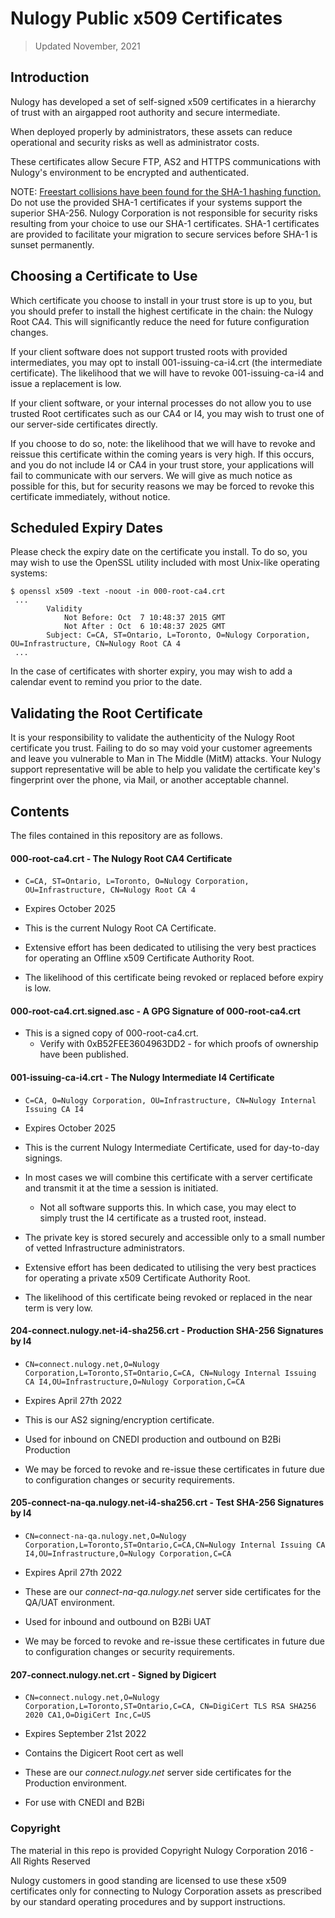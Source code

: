 # Nulogy Public x509 Certificates

> Updated November, 2021

## Introduction

Nulogy has developed a set of self-signed x509 certificates in a hierarchy of trust with an airgapped root authority and secure intermediate.

When deployed properly by administrators, these assets can reduce operational and security risks as well as administrator costs.

These certificates allow Secure FTP, AS2 and HTTPS communications with Nulogy's environment to be encrypted and authenticated.

NOTE: [Freestart collisions have been found for the SHA-1 hashing function.](https://sites.google.com/site/itstheshappening/) Do not use the provided SHA-1 certificates if your systems support the superior SHA-256. Nulogy Corporation is not responsible for security risks resulting from your choice to use our SHA-1 certificates. SHA-1 certificates are provided to facilitate your migration to secure services before SHA-1 is sunset permanently.

## Choosing a Certificate to Use

Which certificate you choose to install in your trust store is up to you, but you should prefer to install the highest certificate in the chain: the Nulogy Root CA4. This will significantly reduce the need for future configuration changes.

If your client software does not support trusted roots with provided intermediates, you may opt to install 001-issuing-ca-i4.crt (the intermediate certificate).
The likelihood that we will have to revoke 001-issuing-ca-i4 and issue a replacement is low.

If your client software, or your internal processes do not allow you to use trusted Root certificates such as our CA4 or I4, you may wish to trust one of our server-side certificates directly.

If you choose to do so, note: the likelihood that we will have to revoke and reissue this certificate within the coming years is very high. If this occurs, and you do not include I4 or CA4 in your trust store, your applications will fail to communicate with our servers. We will give as much notice as possible for this, but for security reasons we may be forced to revoke this certificate immediately, without notice.

## Scheduled Expiry Dates

Please check the expiry date on the certificate you install. To do so, you may wish to use the OpenSSL utility included with most Unix-like operating systems:

```
$ openssl x509 -text -noout -in 000-root-ca4.crt
 ...
        Validity
            Not Before: Oct  7 10:48:37 2015 GMT
            Not After : Oct  6 10:48:37 2025 GMT
        Subject: C=CA, ST=Ontario, L=Toronto, O=Nulogy Corporation, OU=Infrastructure, CN=Nulogy Root CA 4
 ...
```

In the case of certificates with shorter expiry, you may wish to add a calendar event to remind you prior to the date.

## Validating the Root Certificate

It is your responsibility to validate the authenticity of the Nulogy Root certificate you trust.
Failing to do so may void your customer agreements and leave you vulnerable to Man in The Middle (MitM) attacks.
Your Nulogy support representative will be able to help you validate the certificate key's fingerprint over the phone, via Mail, or another acceptable channel.

## Contents

The files contained in this repository are as follows.


#### 000-root-ca4.crt - The Nulogy Root CA4 Certificate

- `C=CA, ST=Ontario, L=Toronto, O=Nulogy Corporation, OU=Infrastructure, CN=Nulogy Root CA 4`
- Expires October 2025

- This is the current Nulogy Root CA Certificate.
- Extensive effort has been dedicated to utilising the very best practices for operating an Offline x509 Certificate Authority Root.
- The likelihood of this certificate being revoked or replaced before expiry is low.

#### 000-root-ca4.crt.signed.asc - A GPG Signature of 000-root-ca4.crt

- This is a signed copy of 000-root-ca4.crt.
  - Verify with 0xB52FEE3604963DD2 - for which proofs of ownership have been published.

#### 001-issuing-ca-i4.crt - The Nulogy Intermediate I4 Certificate

- `C=CA, O=Nulogy Corporation, OU=Infrastructure, CN=Nulogy Internal Issuing CA I4`
- Expires October 2025

- This is the current Nulogy Intermediate Certificate, used for day-to-day signings.
- In most cases we will combine this certificate with a server certificate and transmit it at the time a session is initiated.
  - Not all software supports this. In which case, you may elect to simply trust the I4 certificate as a trusted root, instead.
- The private key is stored securely and accessible only to a small number of vetted Infrastructure administrators.
- Extensive effort has been dedicated to utilising the very best practices for operating a private x509 Certificate Authority Root.
- The likelihood of this certificate being revoked or replaced in the near term is very low.


#### 204-connect.nulogy.net-i4-sha256.crt - Production SHA-256 Signatures by I4

- `CN=connect.nulogy.net,O=Nulogy Corporation,L=Toronto,ST=Ontario,C=CA, CN=Nulogy Internal Issuing CA I4,OU=Infrastructure,O=Nulogy Corporation,C=CA` 
- Expires April 27th 2022

- This is our AS2 signing/encryption certificate.
- Used for inbound on CNEDI production and outbound on B2Bi Production
- We may be forced to revoke and re-issue these certificates in future due to configuration changes or security requirements.

#### 205-connect-na-qa.nulogy.net-i4-sha256.crt - Test SHA-256 Signatures by I4

- `CN=connect-na-qa.nulogy.net,O=Nulogy Corporation,L=Toronto,ST=Ontario,C=CA,CN=Nulogy Internal Issuing CA I4,OU=Infrastructure,O=Nulogy Corporation,C=CA`
- Expires April 27th 2022

- These are our *connect-na-qa.nulogy.net* server side certificates for the QA/UAT environment.
- Used for inbound and outbound on B2Bi UAT
- We may be forced to revoke and re-issue these certificates in future due to configuration changes or security requirements.


#### 207-connect.nulogy.net.crt - Signed by Digicert

- `CN=connect.nulogy.net,O=Nulogy Corporation,L=Toronto,ST=Ontario,C=CA, CN=DigiCert TLS RSA SHA256 2020 CA1,O=DigiCert Inc,C=US`
- Expires September 21st 2022

- Contains the Digicert Root cert as well
- These are our *connect.nulogy.net* server side certificates for the Production environment.
- For use with CNEDI and B2Bi


### Copyright

The material in this repo is provided Copyright Nulogy Corporation 2016 - All Rights Reserved

Nulogy customers in good standing are licensed to use these x509 certificates only for connecting to Nulogy Corporation assets as prescribed by our standard operating procedures and by support instructions.
